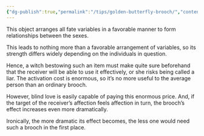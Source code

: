 ```yaml
---
{"dg-publish":true,"permalink":"/tips/golden-butterfly-brooch/","contentClasses":"center-headings red-truth red-links blue-truth"}
---
```


This object arranges all fate variables in a favorable manner to form relationships between the sexes.

This leads to nothing more than a favorable arrangement of variables, so its strength differs widely depending on the individuals in question.  

Hence, a witch bestowing such an item must make quite sure beforehand that the receiver will be able to use it effectively, or she risks being called a liar. The activation cost is enormous, so it’s no more useful to the average person than an ordinary brooch.  

However, blind love is easily capable of paying this enormous price. And, if the target of the receiver’s affection feels affection in turn, the brooch’s effect increases even more dramatically.  

Ironically, the more dramatic its effect becomes, the less one would need such a brooch in the first place.  
